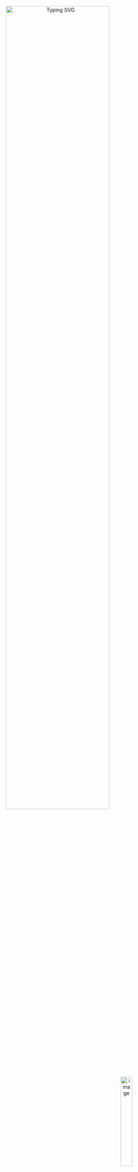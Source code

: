 
<div align="center" >
<img src="https://readme-typing-svg.demolab.com?font=Monserrat&size=30&duration=9000&pause=1000&color=CAA477&center=true&vCenter=true&width=435&lines=llu+%2F+6voo" alt="Typing SVG" width="75%"/>
<img src="https://github.com/user-attachments/assets/21577464-f95d-4883-94a8-9230dadf3b5f" width="25%" height="auto" alt="image" align="right" />
<div style="display: flex; align-items: center; justify-content: center;>
    <pre>
    --  python, c++, lua, web dev
    --    gfx design, producer :)
    --    cybersec, maldev, osint
    --            i <3 malware !!
    </pre>
    <br><br>
</div>

<br><br>


![](https://komarev.com/ghpvc/?username=6voo&color=CAA477)

</div>


